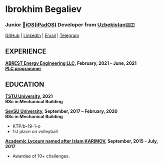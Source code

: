 # Ibrokhim Begaliev


### Junior [iOS(iPadOS)](https://www.apple.com/) Developer  from  [Uzbekistan🇺🇿](https://en.wikipedia.org/wiki/Uzbekistan)

[GitHub](https://github.com/ibegaliev) | [LinkedIn](https://www.linkedin.com/in/ibegaliev/) | [Email](mailto:ibrohimbek2048@gmail.com) | [Telegram](https://t.me/ibegaliev)

EXPERIENCE
-
**[ABREST Energy Engineering LLC](http://abrest.uz/), February, 2021 – June, 2021 <br>
[PLC programmer](https://en.wikipedia.org/wiki/Programmable_logic_controller)**


EDUCATION
-

**[TSTU University](http://tdtu.uz/), 2021 <br>
BSc in Mechanical Building**

**[SevSU University](https://www.sevsu.ru/), September, 2017 – February, 2020 <br>
BSc in Mechanical Building**

 - KTP/b-19-1-o
 - 1st place on volleyball
 
**[Academic Lyceum named after Islam KARIMOV](https://alkt.uz/), September, 2015 - July, 2017 <br>**

  - Awardee of 10+ challenges.
